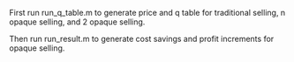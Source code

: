 First run run_q_table.m to generate price and q table for traditional selling, n opaque selling, and 2 opaque selling.

Then run run_result.m to generate cost savings and profit increments for opaque selling.
